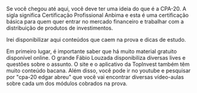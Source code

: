 Se você chegou até aqui, você deve ter uma ideia do que é a CPA-20. A sigla significa Certificação Profissional Anbima e esta é uma certificação básica para quem quer entrar no mercado financeiro e trabalhar com a distribuição de produtos de investimentos.

Irei disponibilizar aqui conteúdos que caem na prova e dicas de estudo.

Em primeiro lugar, é importante saber que há muito material gratuito disponível online. O grande Fábio Louzada disponibiliza diversas lives e questões sobre o assunto. O site e o aplicativo da TopInvest também têm muito conteúdo bacana. Além disso, você pode ir no youtube e pesquisar por "cpa-20 edgar abreu" que você vai encontrar diversas vídeo-aulas sobre cada um dos módulos cobrados na prova.

